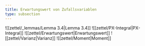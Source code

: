 ```yaml
---
title: Erwartungswert von Zufallsvariablen
type: subsection
---
```


![[zettel/_lemmas/Lemma 3.4|Lemma 3.4]]
![[zettel/PX-Integral|PX-Integral]]
![[zettel/Erwartungswert|Erwartungswert]]
![[zettel/Varianz|Varianz]]
![[zettel/Moment|Moment]]